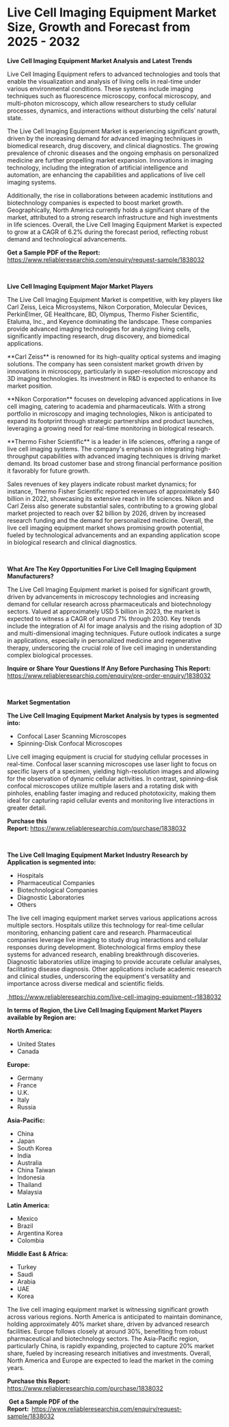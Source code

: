 <p><h1>Live Cell Imaging Equipment Market Size, Growth and Forecast from 2025 - 2032</h1></p><p><strong>Live Cell Imaging Equipment Market Analysis and Latest Trends</strong></p>
<p><p>Live Cell Imaging Equipment refers to advanced technologies and tools that enable the visualization and analysis of living cells in real-time under various environmental conditions. These systems include imaging techniques such as fluorescence microscopy, confocal microscopy, and multi-photon microscopy, which allow researchers to study cellular processes, dynamics, and interactions without disturbing the cells’ natural state.</p><p>The Live Cell Imaging Equipment Market is experiencing significant growth, driven by the increasing demand for advanced imaging techniques in biomedical research, drug discovery, and clinical diagnostics. The growing prevalence of chronic diseases and the ongoing emphasis on personalized medicine are further propelling market expansion. Innovations in imaging technology, including the integration of artificial intelligence and automation, are enhancing the capabilities and applications of live cell imaging systems.</p><p>Additionally, the rise in collaborations between academic institutions and biotechnology companies is expected to boost market growth. Geographically, North America currently holds a significant share of the market, attributed to a strong research infrastructure and high investments in life sciences. Overall, the Live Cell Imaging Equipment Market is expected to grow at a CAGR of 6.2% during the forecast period, reflecting robust demand and technological advancements.</p></p>
<p><strong>Get a Sample PDF of the Report:&nbsp;</strong> <a href="https://www.reliableresearchiq.com/enquiry/request-sample/1838032?utm_campaign=2282&utm_medium=2&utm_source=Github&utm_content=ia&utm_term=14042025&utm_id=live-cell-imaging-equipment">https://www.reliableresearchiq.com/enquiry/request-sample/1838032</a></p>
<p>&nbsp;</p>
<p><strong>Live Cell Imaging Equipment Major Market Players</strong></p>
<p><p>The Live Cell Imaging Equipment Market is competitive, with key players like Carl Zeiss, Leica Microsystems, Nikon Corporation, Molecular Devices, PerkinElmer, GE Healthcare, BD, Olympus, Thermo Fisher Scientific, Etaluma, Inc., and Keyence dominating the landscape. These companies provide advanced imaging technologies for analyzing living cells, significantly impacting research, drug discovery, and biomedical applications.</p><p>**Carl Zeiss** is renowned for its high-quality optical systems and imaging solutions. The company has seen consistent market growth driven by innovations in microscopy, particularly in super-resolution microscopy and 3D imaging technologies. Its investment in R&D is expected to enhance its market position.</p><p>**Nikon Corporation** focuses on developing advanced applications in live cell imaging, catering to academia and pharmaceuticals. With a strong portfolio in microscopy and imaging technologies, Nikon is anticipated to expand its footprint through strategic partnerships and product launches, leveraging a growing need for real-time monitoring in biological research.</p><p>**Thermo Fisher Scientific** is a leader in life sciences, offering a range of live cell imaging systems. The company's emphasis on integrating high-throughput capabilities with advanced imaging techniques is driving market demand. Its broad customer base and strong financial performance position it favorably for future growth.</p><p>Sales revenues of key players indicate robust market dynamics; for instance, Thermo Fisher Scientific reported revenues of approximately $40 billion in 2022, showcasing its extensive reach in life sciences. Nikon and Carl Zeiss also generate substantial sales, contributing to a growing global market projected to reach over $2 billion by 2026, driven by increased research funding and the demand for personalized medicine. Overall, the live cell imaging equipment market shows promising growth potential, fueled by technological advancements and an expanding application scope in biological research and clinical diagnostics.</p></p>
<p>&nbsp;</p>
<p><strong>What Are The Key Opportunities For Live Cell Imaging Equipment Manufacturers?</strong></p>
<p><p>The Live Cell Imaging Equipment market is poised for significant growth, driven by advancements in microscopy technologies and increasing demand for cellular research across pharmaceuticals and biotechnology sectors. Valued at approximately USD 5 billion in 2023, the market is expected to witness a CAGR of around 7% through 2030. Key trends include the integration of AI for image analysis and the rising adoption of 3D and multi-dimensional imaging techniques. Future outlook indicates a surge in applications, especially in personalized medicine and regenerative therapy, underscoring the crucial role of live cell imaging in understanding complex biological processes.</p></p>
<p><strong>Inquire or Share Your Questions If Any Before Purchasing This Report:</strong> <a href="https://www.reliableresearchiq.com/enquiry/pre-order-enquiry/1838032?utm_campaign=2282&utm_medium=2&utm_source=Github&utm_content=ia&utm_term=14042025&utm_id=live-cell-imaging-equipment">https://www.reliableresearchiq.com/enquiry/pre-order-enquiry/1838032</a></p>
<p>&nbsp;</p>
<p><strong>Market Segmentation</strong></p>
<p><strong>The Live Cell Imaging Equipment Market Analysis by types is segmented into:</strong></p>
<p><ul><li>Confocal Laser Scanning Microscopes</li><li>Spinning-Disk Confocal Microscopes</li></ul></p>
<p><p>Live cell imaging equipment is crucial for studying cellular processes in real-time. Confocal laser scanning microscopes use laser light to focus on specific layers of a specimen, yielding high-resolution images and allowing for the observation of dynamic cellular activities. In contrast, spinning-disk confocal microscopes utilize multiple lasers and a rotating disk with pinholes, enabling faster imaging and reduced phototoxicity, making them ideal for capturing rapid cellular events and monitoring live interactions in greater detail.</p></p>
<p><strong>Purchase this Report:&nbsp;</strong><a href="https://www.reliableresearchiq.com/purchase/1838032?utm_campaign=2282&utm_medium=2&utm_source=Github&utm_content=ia&utm_term=14042025&utm_id=live-cell-imaging-equipment">https://www.reliableresearchiq.com/purchase/1838032</a></p>
<p>&nbsp;</p>
<p><strong>The Live Cell Imaging Equipment Market Industry Research by Application is segmented into:</strong></p>
<p><ul><li>Hospitals</li><li>Pharmaceutical Companies</li><li>Biotechnological Companies</li><li>Diagnostic Laboratories</li><li>Others</li></ul></p>
<p><p>The live cell imaging equipment market serves various applications across multiple sectors. Hospitals utilize this technology for real-time cellular monitoring, enhancing patient care and research. Pharmaceutical companies leverage live imaging to study drug interactions and cellular responses during development. Biotechnological firms employ these systems for advanced research, enabling breakthrough discoveries. Diagnostic laboratories utilize imaging to provide accurate cellular analyses, facilitating disease diagnosis. Other applications include academic research and clinical studies, underscoring the equipment's versatility and importance across diverse medical and scientific fields.</p></p>
<p><a href="https://www.reliableresearchiq.com/live-cell-imaging-equipment-r1838032?utm_campaign=2282&utm_medium=2&utm_source=Github&utm_content=ia&utm_term=14042025&utm_id=live-cell-imaging-equipment">&nbsp;https://www.reliableresearchiq.com/live-cell-imaging-equipment-r1838032</a></p>
<p><strong>In terms of Region, the Live Cell Imaging Equipment Market Players available by Region are:</strong></p>
<p>
    <p> <strong> North America: </strong>
        <ul>
            <li>United States</li>
            <li>Canada</li>
        </ul>
        </p> 
    <p> <strong> Europe: </strong>
        <ul>
            <li>Germany</li>
            <li>France</li>
            <li>U.K.</li>
            <li>Italy</li>
            <li>Russia</li>
        </ul>
        </p> 
    <p> <strong> Asia-Pacific: </strong>
        <ul>
            <li>China</li>
            <li>Japan</li>
            <li>South Korea</li>
            <li>India</li>
            <li>Australia</li>
            <li>China Taiwan</li>
            <li>Indonesia</li>
            <li>Thailand</li>
            <li>Malaysia</li>
        </ul>
        </p> 
    <p> <strong> Latin America: </strong>
        <ul>
            <li>Mexico</li>
            <li>Brazil</li>
            <li>Argentina Korea</li>
            <li>Colombia</li>
        </ul>
        </p> 
    <p> <strong> Middle East & Africa: </strong>
        <ul>
            <li>Turkey</li>
            <li>Saudi</li>
            <li>Arabia</li>
            <li>UAE</li>
            <li>Korea</li>
        </ul>
    </p>
    </p>
<p><p>The live cell imaging equipment market is witnessing significant growth across various regions. North America is anticipated to maintain dominance, holding approximately 40% market share, driven by advanced research facilities. Europe follows closely at around 30%, benefiting from robust pharmaceutical and biotechnology sectors. The Asia-Pacific region, particularly China, is rapidly expanding, projected to capture 20% market share, fueled by increasing research initiatives and investments. Overall, North America and Europe are expected to lead the market in the coming years.</p></p>
<p><strong>Purchase this Report: </strong><a href="https://www.reliableresearchiq.com/purchase/1838032?utm_campaign=2282&utm_medium=2&utm_source=Github&utm_content=ia&utm_term=14042025&utm_id=live-cell-imaging-equipment">https://www.reliableresearchiq.com/purchase/1838032</a></p>
<p>&nbsp;<strong>Get a Sample PDF of the Report:&nbsp;&nbsp;</strong><a href="https://www.reliableresearchiq.com/enquiry/request-sample/1838032?utm_campaign=2282&utm_medium=2&utm_source=Github&utm_content=ia&utm_term=14042025&utm_id=live-cell-imaging-equipment">https://www.reliableresearchiq.com/enquiry/request-sample/1838032</a></p>
<p><strong></strong></p>
<p><p></p><p></p><p></p></p>